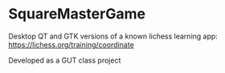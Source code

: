 # SquareMasterGame

Desktop QT and GTK versions of a known lichess learning app: https://lichess.org/training/coordinate

Developed as a GUT class project
